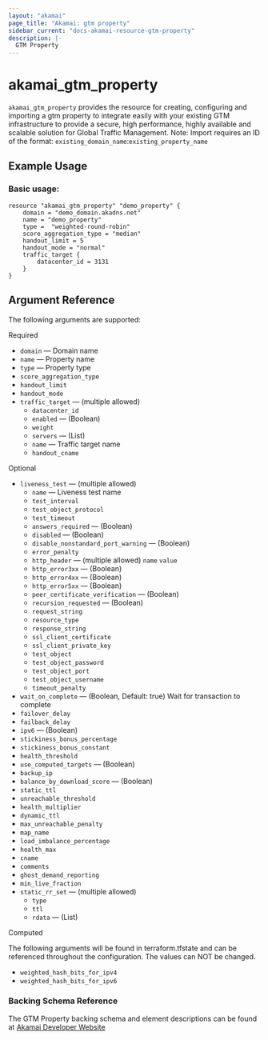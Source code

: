 ```yaml
---
layout: "akamai"
page_title: "Akamai: gtm property"
sidebar_current: "docs-akamai-resource-gtm-property"
description: |-
  GTM Property
---
```


# akamai_gtm_property

`akamai_gtm_property` provides the resource for creating, configuring and importing a gtm property to integrate easily with your existing GTM infrastructure to provide a secure, high performance, highly available and scalable solution for Global Traffic Management. Note: Import requires an ID of the format: `existing_domain_name`:`existing_property_name`

## Example Usage

### Basic usage:

```hcl
resource "akamai_gtm_property" "demo_property" {
    domain = "demo_domain.akadns.net"
    name = "demo_property"
    type =  "weighted-round-robin"
    score_aggregation_type = "median"
    handout_limit = 5
    handout_mode = "normal"
    traffic_target {
        datacenter_id = 3131
    }
}
```

## Argument Reference

The following arguments are supported:

Required

* `domain` — Domain name 
* `name` — Property name  
* `type` — Property type  
* `score_aggregation_type`
* `handout_limit` 
* `handout_mode`  
* `traffic_target` — (multiple allowed)
  * `datacenter_id`
  * `enabled` — (Boolean)
  * `weight`
  * `servers` — (List)
  * `name` — Traffic target name
  * `handout_cname`

Optional

* `liveness_test` — (multiple allowed)
  * `name` — Liveness test name
  * `test_interval`
  * `test_object_protocol`
  * `test_timeout`
  * `answers_required` — (Boolean)
  * `disabled` — (Boolean)
  * `disable_nonstandard_port_warning` — (Boolean)
  * `error_penalty`
  * `http_header` — (multiple allowed)
     `name`
     `value`
  * `http_error3xx` — (Boolean)
  * `http_error4xx` — (Boolean)
  * `http_error5xx` — (Boolean)
  * `peer_certificate_verification` — (Boolean)
  * `recursion_requested` — (Boolean)
  * `request_string`
  * `resource_type`
  * `response_string`
  * `ssl_client_certificate`
  * `ssl_client_private_key`
  * `test_object`
  * `test_object_password`
  * `test_object_port`
  * `test_object_username`
  * `timeout_penalty`
* `wait_on_complete` — (Boolean, Default: true) Wait for transaction to complete
* `failover_delay`
* `failback_delay`
* `ipv6` — (Boolean)
* `stickiness_bonus_percentage`
* `stickiness_bonus_constant`
* `health_threshold`
* `use_computed_targets` — (Boolean)
* `backup_ip`
* `balance_by_download_score` — (Boolean)
* `static_ttl`
* `unreachable_threshold`
* `health_multiplier`
* `dynamic_ttl`
* `max_unreachable_penalty`
* `map_name`
* `load_imbalance_percentage`
* `health_max`
* `cname`
* `comments`
* `ghost_demand_reporting`
* `min_live_fraction`
* `static_rr_set` — (multiple allowed)
  * `type`
  * `ttl`
  * `rdata` — (List)

Computed

The following arguments will be found in terraform.tfstate and can be referenced throughout the configuration. The values can NOT be changed.

* `weighted_hash_bits_for_ipv4`
* `weighted_hash_bits_for_ipv6`

### Backing Schema Reference

The GTM Property backing schema and element descriptions can be found at [Akamai Developer Website](https://developer.akamai.com/api/web_performance/global_traffic_management/v1.html#property)

